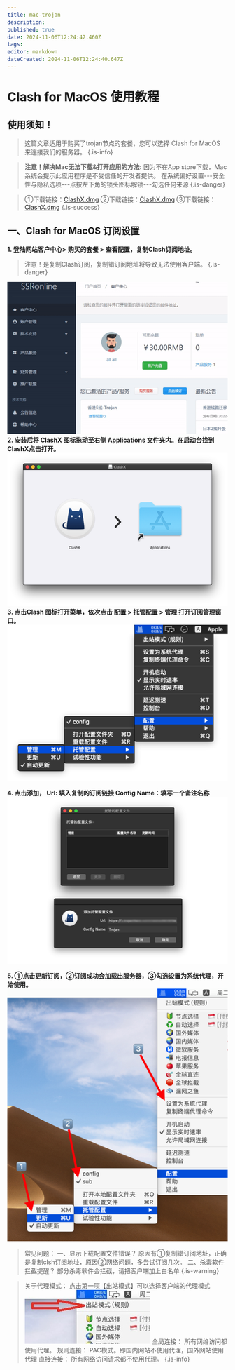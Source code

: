 ```yaml
---
title: mac-trojan
description: 
published: true
date: 2024-11-06T12:24:42.460Z
tags: 
editor: markdown
dateCreated: 2024-11-06T12:24:40.647Z
---
```


# Clash for MacOS 使用教程
## 使用须知！

> 这篇文章适用于购买了trojan节点的套餐，您可以选择 Clash for MacOS 来连接我们的服务器。
{.is-info}

> **注意！解决Mac无法下载&打开应用的方法:**
因为不在App store下载，Mac系统会提示此应用程序是不受信任的开发者提供。
在系统偏好设置---安全性与隐私选项---点按左下角的锁头图标解锁---勾选任何来源
{.is-danger}


> ①下载链接：[ClashX.dmg](/trojan/clashx.dmg)
 ②下载链接：[ClashX.dmg](https://device.helpsme.org/s/RmwYjBBdC3Ya8mL)
 ③下载链接：[ClashX.dmg](https://s1.helpsme.org/ClashX.dmg)
{.is-success}


## 一、Clash for MacOS 订阅设置
**1. 登陆网站客户中心> 购买的套餐 > 查看配置，复制Clash订阅地址。**
> 注意！是复制Clash订阅，复制错订阅地址将导致无法使用客户端。
{.is-danger}

![297.gif](/images/297.gif)
**2. 安装后将 ClashX 图标拖动至右侧 Applications 文件夹内。在启动台找到 ClashX点击打开。**
![mac1.png](/images/trojan-img/mac1.png)
**3. 点击Clash 图标打开菜单，依次点击 配置 > 托管配置 > 管理 打开订阅管理窗口。**
![mac2.png](/images/trojan-img/mac2.png)

**4. 点击添加，
Url: 填入复制的订阅链接
Config Name：填写一个备注名称**
![mac3.png](/images/trojan-img/mac3.png)

**5. ①点击更新订阅，②订阅成功会加载出服务器，③勾选设置为系统代理，开始使用。**
![mac4.png](/images/trojan-img/mac4.png)


> 常见问题：
一、显示下载配置文件错误？
原因有①复制错订阅地址，正确是复制clsh订阅地址，原因②网络问题，多尝试订阅几次。
二、杀毒软件拦截提醒？
部分杀毒软件会拦截，请把客户端加上白名单
{.is-warning}

> 关于代理模式：
点击第一项【出站模式】可以选择客户端的代理模式
![mac5.jpg](/images/trojan-img/mac5.jpg)
全局连接： 所有网络访问都使用代理。
规则连接： PAC模式。即国内网站不使用代理，国外网站使用代理
直接连接： 所有网络访问请求都不使用代理。
{.is-info}

